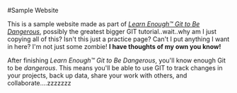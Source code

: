 #Sample Website

This is a sample website made as part of [*Learn Enough™ Git to Be
Dangerous*](http://learnenough.com/git-tutorial), possibly the greatest bigger GIT tutorial..wait..why am I just copying all of this?  Isn't this just a practice page? Can't I put anything I want in here? I'm not just some zombie! **I have thoughts of my own you know!**

After finishing *Learn Enough™ Git to Be Dangerous*, you'll know enough Git to be *dangerous*.  This means you'll be able to use GIT to track changes in your projects, back up data, share your work with others, and collaborate....zzzzzzz
